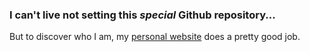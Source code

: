 ### I can't live not setting this _special_ Github repository...

But to discover who I am, my [personal website](https://fabiofranchino.com) does a pretty good job.

